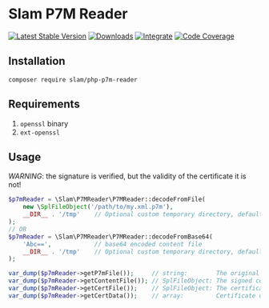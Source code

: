 # Slam P7M Reader

[![Latest Stable Version](https://img.shields.io/packagist/v/slam/php-p7m-reader.svg)](https://packagist.org/packages/slam/php-p7m-reader)
[![Downloads](https://img.shields.io/packagist/dt/slam/php-p7m-reader.svg)](https://packagist.org/packages/slam/php-p7m-reader)
[![Integrate](https://github.com/Slamdunk/php-p7m-reader/workflows/CI/badge.svg)](https://github.com/Slamdunk/php-p7m-reader/actions)
[![Code Coverage](https://codecov.io/gh/Slamdunk/php-p7m-reader/coverage.svg)](https://codecov.io/gh/Slamdunk/php-p7m-reader)

## Installation

`composer require slam/php-p7m-reader`

## Requirements

1. `openssl` binary
1. `ext-openssl`

## Usage

*WARNING*: the signature is verified, but the validity of the certificate it is not!

```php
$p7mReader = \Slam\P7MReader\P7MReader::decodeFromFile(
    new \SplFileObject('/path/to/my.xml.p7m'),
    __DIR__ . '/tmp'    // Optional custom temporary directory, defaults to sys_get_temp_dir()
);
// OR
$p7mReader = \Slam\P7MReader\P7MReader::decodeFromBase64(
    'Abc==',            // base64 encoded content file
    __DIR__ . '/tmp'    // Optional custom temporary directory, defaults to sys_get_temp_dir()
);

var_dump($p7mReader->getP7mFile());     // string:        The original P7M file
var_dump($p7mReader->getContentFile()); // SplFileObject: The signed content
var_dump($p7mReader->getCertFile());    // SplFileObject: The certificate
var_dump($p7mReader->getCertData());    // array:         Certificate data in openssl_x509_parse output format
```
